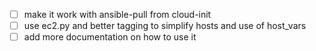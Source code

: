 - [ ] make it work with ansible-pull from cloud-init
- [ ] use ec2.py and better tagging to simplify hosts and use of host_vars
- [ ] add more documentation on how to use it
